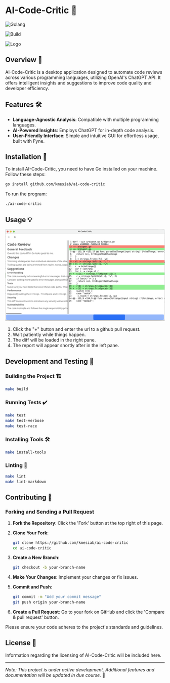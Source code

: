 # AI-Code-Critic 🚀

![Golang](https://img.shields.io/badge/Go-00add8.svg?labelColor=171e21&style=for-the-badge&logo=go)

![Build](https://github.com/kmesiab/ai-code-critic/actions/workflows/go.yml/badge.svg)

![Logo](./assets/logo.png)

## Overview 🌟

AI-Code-Critic is a desktop application designed to automate code reviews
across various programming languages, utilizing OpenAI's ChatGPT API.
It offers intelligent insights and suggestions to improve code quality
and developer efficiency.

## Features 🛠️

- **Language-Agnostic Analysis**: Compatible with multiple programming
languages.
- **AI-Powered Insights**: Employs ChatGPT for in-depth code analysis.
- **User-Friendly Interface**: Simple and intuitive GUI for effortless
usage, built with Fyne.

## Installation 🔧

To install AI-Code-Critic, you need to have Go installed on your machine.
Follow these steps:

```bash
go install github.com/kmesiab/ai-code-critic
```

To run the program:

```bash
./ai-code-critic
```

## Usage 💡

![Screenshot](./assets/screenshot.png)

1. Click the "+" button and enter the url to a github pull request.
2. Wait patiently while things happen.
3. The diff will be loaded in the right pane.
4. The report will appear shortly after in the left pane.

## Development and Testing 🧪

### Building the Project 🏗️

```bash
make build
```

### Running Tests ✔️

```bash
make test
make test-verbose
make test-race
```

### Installing Tools 🛠️

```bash
make install-tools
```

### Linting 🧹

```bash
make lint
make lint-markdown
```

## Contributing 🤝

### Forking and Sending a Pull Request

1. **Fork the Repository**: Click the 'Fork' button at the top right of this
page.
2. **Clone Your Fork**:

   ```bash
   git clone https://github.com/kmesiab/ai-code-critic
   cd ai-code-critic
   ```

3. **Create a New Branch**:

   ```bash
   git checkout -b your-branch-name
   ```

4. **Make Your Changes**: Implement your changes or fix issues.
5. **Commit and Push**:

   ```bash
   git commit -m "Add your commit message"
   git push origin your-branch-name
   ```

6. **Create a Pull Request**: Go to your fork on GitHub and click the
'Compare & pull request' button.

Please ensure your code adheres to the project's standards and guidelines.

## License 📝

Information regarding the licensing of AI-Code-Critic will be included here.

---

*Note: This project is under active development. Additional features
and documentation will be updated in due course.* 🌈
